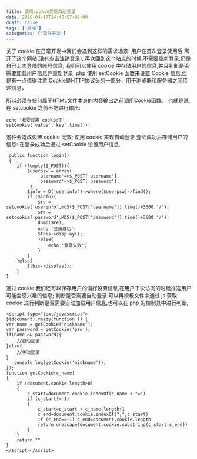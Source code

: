 ```yaml
---
title: 使用cookie实现自动登录
date: 2018-04-17T14:48:57+08:00 
draft: false
tags: ['后端']
categories: ['软件开发']
---
```


关于 cookie 在日常开发中我们会遇到这样的需求场景: 用户在首次登录使用后,离开了这个网站(没有点击注销登录), 再次回到这个站点的时候,不需要重新登录,仍是自己上次登陆的账号信息; 我们可以使用 cookie 中存储用户的信息,并且判断是否需要加载用户信息并重新登录; php 使用 setCookie 函数来设置 Cookie 信息,但是有一点值得注意,Cookie是HTTP协议头的一部分，用于浏览器和服务器之间传递信息，
<!-- more -->
所以必须在任何属于HTML文件本身的内容输出之前调用Cookie函数。 也就是说,在 setcookie 之前不能进行输出:

```
echo '我要设置 cookie了';
setCookie('value','key',time());
```

这种会造成设置 cookie 无效; 使用 cookie 实现自动登录 登陆成功后存储用户的信息: 在登录成功后通过 setCookie 设置用户信息,

```
 public function login()
 {
    if (!empty($_POST)){
        $userpsw = array(
            'username'=>$_POST['username'],
            'password'=>$_POST['password'],
         );
        $info = D('userinfo')->where($userpsw)->find();
        if ($info){
            $re = setcookie('userinfo',md5($_POST['username']),time()+3600,'/');
            $re = setcookie('password',MD5($_POST['password']),time()+3600,'/');
            dump($re);
            echo '登陆成功';
            $this->display();
            }else{
                echo '登录失败';
            }
        }
    }else{
        $this->display();
    }
}
```

通过 cookie 我们还可以保存用户的偏好设置信息,在用户下次访问的时候推送用户可能会感兴趣的信息; 判断是否需要自动登录 可以再模板文件中通过 js 获取 cookie 进行判断是否需要自动加载用户信息,也可以在 php 的控制其中进行判断,

```
<script type="text/javascript">
$(document).ready(function () {
var name = getCookie('nickname');
var password = getCookie('psw');
if(name && password){
    //自动登录
}else{
    //手动登录
}
   console.log(getCookie('nickname'));
});
function getCookie(c_name)
{
    if (document.cookie.length>0)
    {
        c_start=document.cookie.indexOf(c_name + "=")
        if (c_start!=-1)
        {
            c_start=c_start + c_name.length+1
            c_end=document.cookie.indexOf(";",c_start)
            if (c_end==-1) c_end=document.cookie.length
            return unescape(document.cookie.substring(c_start,c_end))
        }
    }
    return ""
}
</script></script>
```
